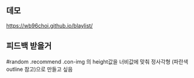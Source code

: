 ## 데모
https://wb96choi.github.io/blaylist/

## 피드백 받을거

#random .recommend .con-img 의 height값을 너비값에 맞춰 정사각형 (파란색 outline 참고)으로 만들고 싶음
